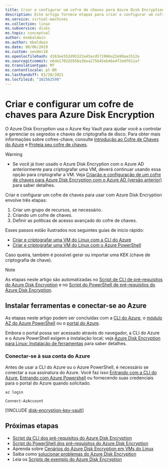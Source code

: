```yaml
---
title: Criar e configurar um cofre de chaves para Azure Disk Encryption
description: Este artigo fornece etapas para criar e configurar um cofre de chaves para uso com Azure Disk Encryption em uma VM do Linux.
ms.service: virtual-machines
ms.collection: linux
ms.subservice: disks
ms.topic: conceptual
author: msmbaldwin
ms.author: mbaldwin
ms.date: 08/06/2019
ms.custom: seodec18
ms.openlocfilehash: d163ee552d95322a45acd571966a22e99aa1512e
ms.sourcegitcommit: e6de1702d3958a3bea275645eb46e4f2e0f011af
ms.translationtype: MT
ms.contentlocale: pt-BR
ms.lasthandoff: 03/20/2021
ms.locfileid: "102562598"
---
```

# <a name="creating-and-configuring-a-key-vault-for-azure-disk-encryption"></a>Criar e configurar um cofre de chaves para Azure Disk Encryption

O Azure Disk Encryption usa o Azure Key Vault para ajudar você a controlar e gerenciar os segredos e chaves de criptografia de disco.  Para obter mais informações sobre cofres-chave, consulte [Introdução ao Cofre de Chaves do Azure](../../key-vault/general/overview.md) e [Proteja seu cofre de chaves](../../key-vault/general/secure-your-key-vault.md). 

> [!WARNING]
> - Se você já tiver usado o Azure Disk Encryption com o Azure AD anteriormente para criptografar uma VM, deverá continuar usando essa opção para criptografar a VM. Veja [Criação e configuração de um cofre de chaves para Azure Disk Encryption com o Azure AD (versão anterior)](disk-encryption-key-vault-aad.md) para saber detalhes.

Criar e configurar um cofre de chaves para usar com Azure Disk Encryption envolve três etapas:

1. Criar um grupo de recursos, se necessário.
2. Criando um cofre de chaves. 
3. Definir as políticas de acesso avançado do cofre de chaves.

Esses passos estão ilustrados nos seguintes guias de início rápido:

- [Criar e criptografar uma VM do Linux com a CLI do Azure](disk-encryption-cli-quickstart.md)
- [Criar e criptografar uma VM do Linux com o Azure PowerShell](disk-encryption-powershell-quickstart.md)

Caso queira, também é possível gerar ou importar uma KEK (chave de criptografia de chave).

> [!Note]
> As etapas neste artigo são automatizadas no [Script de CLI de pré-requisitos do Azure Disk Encryption](https://github.com/ejarvi/ade-cli-getting-started) e no [Script do PowerShell de pré-requisitos do Azure Disk Encryption](https://github.com/Azure/azure-powershell/tree/master/src/Compute/Compute/Extension/AzureDiskEncryption/Scripts).

## <a name="install-tools-and-connect-to-azure"></a>Instalar ferramentas e conectar-se ao Azure

As etapas neste artigo podem ser concluídas com a [CLI do Azure](/cli/azure/), o [módulo AZ do Azure PowerShell](/powershell/azure/) ou o [portal do Azure](https://portal.azure.com). 

Embora o portal possa ser acessado através do navegador, a CLI do Azure e o Azure PowerShell exigem a instalação local; veja [Azure Disk Encryption para Linux: Instalação de ferramentas](disk-encryption-linux.md#install-tools-and-connect-to-azure) para saber detalhes.

### <a name="connect-to-your-azure-account"></a>Conectar-se à sua conta do Azure

Antes de usar a CLI do Azure ou o Azure PowerShell, é necessário se conectar a sua assinatura do Azure. Você faz isso [Entrando com a CLI do Azure](/cli/azure/authenticate-azure-cli), [Entrando com Azure Powershell](/powershell/azure/authenticate-azureps) ou fornecendo suas credenciais para o portal do Azure quando solicitado.

```azurecli-interactive
az login
```

```azurepowershell-interactive
Connect-AzAccount
```

[!INCLUDE [disk-encryption-key-vault](../../../includes/disk-encryption-key-vault.md)]
 
 
## <a name="next-steps"></a>Próximas etapas

- [Script da CLI dos pré-requisitos do Azure Disk Encryption](https://github.com/ejarvi/ade-cli-getting-started)
- [Script do PowerShell dos pré-requisitos do Azure Disk Encryption](https://github.com/Azure/azure-powershell/tree/master/src/Compute/Compute/Extension/AzureDiskEncryption/Scripts)
- Aprenda sobre [Cenários do Azure Disk Encryption em VMs do Linux](disk-encryption-linux.md)
- Saiba como [solucionar problemas do Azure Disk Encryption](disk-encryption-troubleshooting.md)
- Leia os [Scripts de exemplo do Azure Disk Encryption](disk-encryption-sample-scripts.md)
